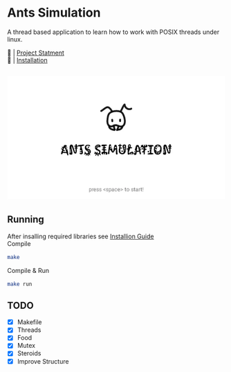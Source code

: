 # Ants Simulation
A thread based application to learn how to work with POSIX threads under linux.

🔗 | [Project Statment](docs/project3_threads.pdf)  <br>
🔗 | [Installation](docs/install.md)<br>

![Simulation](assets/simulation.webp)<br>
---
## Running
After insalling required libraries see [Installion Guide](docs/install.md) <br>
Compile 
```bash
make
```
Compile & Run
```bash
make run
```


## TODO
- [x] Makefile
- [x] Threads
- [x] Food
- [x] Mutex
- [x] Steroids
- [x] Improve Structure
